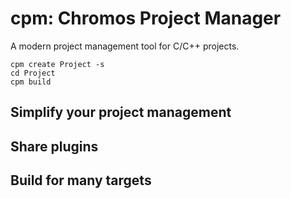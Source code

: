 # cpm: Chromos Project Manager
A modern project management tool for C/C++ projects.

```
cpm create Project -s
cd Project
cpm build
```

## Simplify your project management

## Share plugins

## Build for many targets
